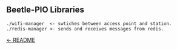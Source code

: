 ## Beetle-PIO Libraries

```
./wifi-manager  <- swtiches between access point and station.
./redis-manager <- sends and receives messages from redis.
```

[<- README](../README.md)

